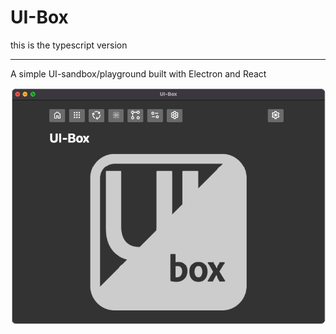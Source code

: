 # UI-Box

this is the typescript version

___

A simple UI-sandbox/playground built with Electron and React


![preview](/src/media/preview.png)

